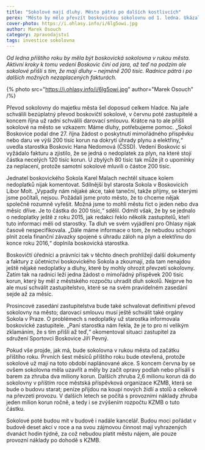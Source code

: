 ```yaml
---
title: "Sokolové mají dluhy. Město pátrá po dalších kostlivcích"
perex: "Město by mělo převzít boskovickou sokolovnu od 1. ledna. Ukázalo se ale, že bude nutné řešit také nemalé dluhy na energiích."
cover-photo: https://i.ohlasy.info/i/6lg5owi.jpg
author: Marek Osouch
category: zpravodajství
tags: investice sokolovna
---
```


*Od ledna příštího roku by měla být boskovická sokolovna v rukou města. Aktivní kroky k tomu vedení Boskovic činí od jara, až teď na podzim ale sokolové přišli s tím, že mají dluhy – nejméně 200 tisíc. Radnice pátrá i po dalších možných nezaplacených fakturách.*

{% photo src="https://i.ohlasy.info/i/6lg5owi.jpg" author="Marek Osouch" /%}

Převod sokolovny do majetku města šel doposud celkem hladce.  Na jaře schválili bezúplatný převod boskovičtí sokolové, v červnu poté zastupitelé a koncem října už radní schválili darovací smlouvu. Krátce na to ale přišli sokolové na město se vzkazem: Máme dluhy, potřebujeme pomoc. „Sokol Boskovice podal dne 27. října žádost o poskytnutí mimořádného příspěvku nebo daru ve výši 200 tisíc korun na dokrytí úhrady plynu a elektřiny,“ uvedla starostka Boskovic Hana Nedomová (ČSSD). Vedení Boskovic si vyžádalo fakturu a zjistilo, že se jedná o nedoplatek za plyn, na které stojí částka necelých 120 tisíc korun. U zbylých 80 tisíc tak může jít o upomínky za neplacení, protože samotní sokolové mluvili o částce 200 tisíc.

Jednatel boskovického Sokola Karel Malach nechtěl situace kolem nedoplatků nijak komentovat. Sdílnější byl starosta Sokola v Boskovicích Libor Molt. „Vypadly nám nějaké akce, také taneční, takže příjmy, se kterými jsme počítali, nejsou. Požádali jsme proto město, že to chceme nějak společně rozumně vyřešit. Možná jsme to mohli městu říct o jeden nebo dva měsíc dříve. Je to částka do 200 tisíc,“ sdělil. Odmítl však, že by se jednalo o nedoplatky ještě z roku 2015, jak redakci řeklo několik zastupitelů, kteří tuto informaci měli od starostky. Ta dluh ve svém vyjádření pro Ohlasy nijak časově nespecifikovala. „Dále máme informace o tom, že nebudou schopni plnit zcela finanční závazky spojené s úhradu záloh na plyn a elektřinu do konce roku 2016,“ doplnila boskovická starostka.

Boskovičtí úředníci a právníci tak v těchto dnech prohlížejí další dokumenty a faktury z účetnictví boskovického Sokola a zkoumají, zda tam nenajdou ještě nějaké nedoplatky a dluhy, které by mohly ohrozit převzetí sokolovny. Zatím tak na radnici leží jedna žádost o mimořádný příspěvek 200 tisíc korun, který by měl z městského rozpočtu uhradit dluh sokolů. Nejprve ho ale musí schválit zastupitelstvo, které se na svém pravidelném zasedání sejde až za měsíc.

Prosincové zasedání zastupitelstva bude také schvalovat definitivní převod sokolovny na město; darovací smlouvu musí ještě schválit také orgány Sokola v Praze. O problémech s nedoplatky už  starostka informovala boskovické zastupitele. „Paní starostka nám řekla, že je to pro ni velikým zklamáním, že s tím přišli až teď,“ okomentoval situaci zastupitel za sdružení Sportovci Boskovice Jiří Pevný.

Pokud vše projde, jak má, bude sokolovna v rukou města od začátku příštího roku. Prvních šest měsíců příštího roku bude otevřená, protože sokolové už mají na toto období naplánované akce. S koncem června by se ovšem sokolovna měla uzavřít a měly by začít opravy podlah nebo přísálí s barem za zhruba dva miliony korun. Dalších zhruba 2,6 milionu korun dá do sokolovny v příštím roce městská příspěvková organizace KZMB, která se bude o budovu starat; peníze přijdou na koupi nových židlí a stolů a celkově na převzetí provozu. V dalších letech se počítá s provozními náklady zhruba jeden milion korun ročně, a tedy i se zvýšením rozpočtu KZMB o tuto částku.

Sokolové poté budou mít v budově i nadále kancelář. Budou moci pořádat v budově deset akcí v roce a na svou zájmovou činnost mají vyhrazených dvanáct hodin týdně, za což nebudou platit městu nájem, ale pouze provozní náklady po dohodě s KZMB.
